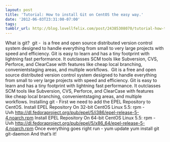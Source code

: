 ```yaml
---
layout: post
title: 'Tutorial: How to install Git on CentOS the easy way.'
date: '2012-06-03T23:31:00-07:00'
tags: 
tumblr_url: http://blog.lovellfelix.com/post/24385308070/tutorial-how-to-install-git-on-centos-the-easy-way
---
```


What is git? 
git -  is a free and open source distributed version control system designed to handle everything from small to very large projects with speed and efficiency. Git is easy to learn and has a tiny footprint with lightning fast performance. It outclasses SCM tools like Subversion, CVS, Perforce, and ClearCase with features like cheap local branching, convenientstaging areas, and multiple workflows.  Git is a free and open source distributed version control system designed to handle everything from small to very large projects with speed and efficiency. Git is easy to learn and has a tiny footprint with lightning fast performance. It outclasses SCM tools like Subversion, CVS, Perforce, and ClearCase with features like cheap local branching, convenientstaging areas, and multiple workflows.
Installing git -
First we need to add the EPEL Repository to CentOS.
Install EPEL Repository On 32-bit CentOS Linux 5.5:
rpm -Uvh http://dl.fedoraproject.org/pub/epel/5/i386/epel-release-5-4.noarch.rpm
Install EPEL Repository On 64-bit CentOS Linux 5.5:
rpm -Uvh http://dl.fedoraproject.org/pub/epel/5/x86_64/epel-release-5-4.noarch.rpm
Once everything goes right run -
yum update
yum install git git-daemon
And that’s it! 
